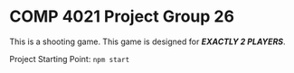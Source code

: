 # COMP 4021 Project Group 26

This is a shooting game. This game is designed for ***EXACTLY 2 PLAYERS***.

Project Starting Point: ```npm start```
